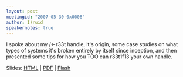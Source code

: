 ```yaml
---
layout: post
meetingid: "2007-05-30-0x0008"
author: I)ruid
speakernotes: true
---
```


I spoke about my /<-r33t handle, it's origin, some case studies on what
types of systems it's broken entirely by itself since inception, and
then presented some tips for how you TOO can r33t1f13 your own handle.

Slides: [HTML](http://druid.caughq.org/presentations/turbo/My-Handle/) | [PDF](http://druid.caughq.org/presentations/turbo/My-Handle.pdf) | [Flash](http://druid.caughq.org/presentations/turbo/My-Handle.swf)

